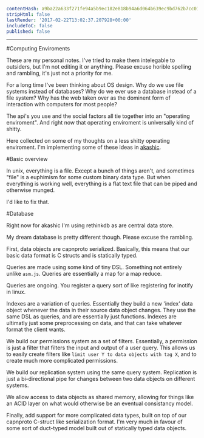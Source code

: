 ```yaml
contentHash: a9ba22a633f271fe94a5b9ec182e818b94a6d064b639ec9bd762b7cc01426a3c
stripHtml: false
lastRender: '2017-02-22T13:02:37.207928+00:00'
includeToC: false
published: false

```
---


#Computing Enviroments

These are my personal notes. I've tried to make them intelegable to outsiders,
but I'm not editing it or anything. Please excuse horible spelling and rambling,
it's just not a priority for me.

For a long time I've been thinking about OS design.
Why do we use file systems instead of databases? Why do we ever use a database
instead of a file system? Why has the web taken over as the dominent form of
interaction with computers for most people?

The api's you use and the social factors all tie together into an "operating
enviroment". And right now that operating enviroment is universally kind of
shitty.

Here collected on some of my thoughts on a less shitty operating enviroment. I'm
implementing some of these ideas in
[akashic](https://github.com/akashic-os/akashic-core).

#Basic overview

In unix, everything is a file. Except a bunch of things aren't, and sometimes
"file" is a euphimism for some custom binary data type. But when everything is
working well, everything is a flat text file that can be piped and otherwise
munged.

I'd like to fix that.

#Database

Right now for akashic I'm using rethinkdb as are central data store.

My dream database is pretty different though. Please excuse the rambling.

First, data objects are capnproto serialized. Basically, this means that our
basic data format is C structs and is statically typed.

Queries are made using some kind of tiny DSL. Something not entirely unlike
`asm.js`. Queries are essentially a map for a map reduce.

Queries are ongoing. You register a query sort of like registering for inotify
in linux.

Indexes are a variation of queries. Essentially they build a new 'index' data object
whenever the data in their source data object changes. They use the same DSL as
queries, and are essentially just functions. Indexes are ultimatly just some
preprocessing on data, and that can take whatever format the client wants.

We build our permissions system as a set of filters. Essentially, a permission is just
a filter that filters the input and output of a user query. This allows us to
easily create filters like `limit user Y to data objects with tag X`, and to
create much more complicated permissions.

We build our replication system using the same query system. Replication is just
a bi-directional pipe for changes between two data objects on different systems.

We allow access to data objects as shared memory, allowing for things
like an ACID layer on what would otherwise be an eventual consistancy model.

Finally, add support for more complicated data types, built on top of our
capnproto C-struct like serialization format. I'm very much in favour of some
sort of duct-typed model built out of statically typed data objects.
